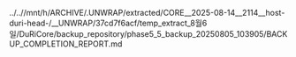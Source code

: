../..//mnt/h/ARCHIVE/.UNWRAP/extracted/CORE__2025-08-14__2114__host-duri-head-/__UNWRAP/37cd7f6acf/temp_extract_8월6일/DuRiCore/backup_repository/phase5_5_backup_20250805_103905/BACKUP_COMPLETION_REPORT.md